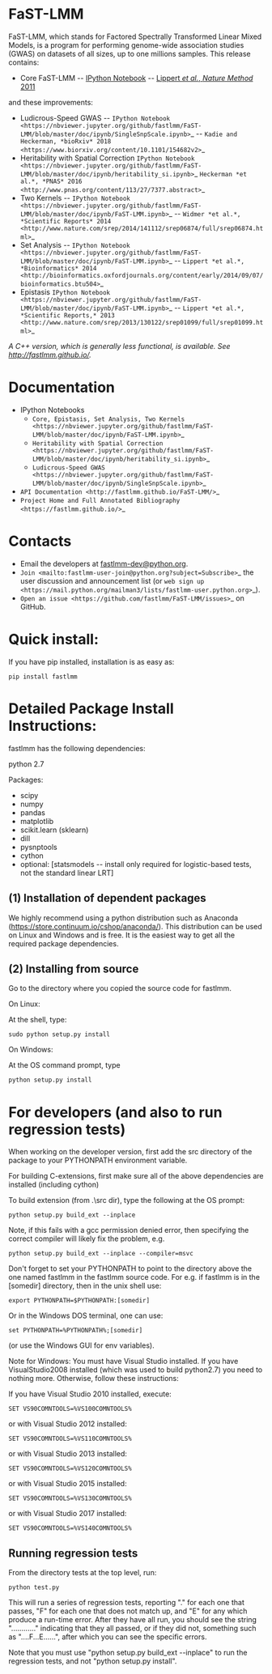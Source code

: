 FaST-LMM
=================================

FaST-LMM, which stands for Factored Spectrally Transformed Linear Mixed Models, is a program for performing 
genome-wide association studies (GWAS) on datasets of all sizes, up to one millions samples. This release contains:

* Core FaST-LMM -- [IPython Notebook](https://nbviewer.jupyter.org/github/fastlmm/FaST-LMM/blob/master/doc/ipynb/FaST-LMM.ipynb>)  -- [Lippert *et al.*, *Nature Method* 2011](http://www.nature.com/nmeth/journal/v8/n10/abs/nmeth.1681.html)

and these improvements:

* Ludicrous-Speed GWAS -- `IPython Notebook <https://nbviewer.jupyter.org/github/fastlmm/FaST-LMM/blob/master/doc/ipynb/SingleSnpScale.ipynb>`_  -- `Kadie and Heckerman, *bioRxiv* 2018 <https://www.biorxiv.org/content/10.1101/154682v2>`_
* Heritability with Spatial Correction `IPython Notebook <https://nbviewer.jupyter.org/github/fastlmm/FaST-LMM/blob/master/doc/ipynb/heritability_si.ipynb>`_ 	`Heckerman *et al.*, *PNAS* 2016 <http://www.pnas.org/content/113/27/7377.abstract>`_
* Two Kernels -- `IPython Notebook <https://nbviewer.jupyter.org/github/fastlmm/FaST-LMM/blob/master/doc/ipynb/FaST-LMM.ipynb>`_  -- `Widmer *et al.*, *Scientific Reports* 2014 <http://www.nature.com/srep/2014/141112/srep06874/full/srep06874.html>`_
* Set Analysis -- `IPython Notebook <https://nbviewer.jupyter.org/github/fastlmm/FaST-LMM/blob/master/doc/ipynb/FaST-LMM.ipynb>`_  -- `Lippert *et al.*, *Bioinformatics* 2014 <http://bioinformatics.oxfordjournals.org/content/early/2014/09/07/bioinformatics.btu504>`_
* Epistasis `IPython Notebook <https://nbviewer.jupyter.org/github/fastlmm/FaST-LMM/blob/master/doc/ipynb/FaST-LMM.ipynb>`_  -- `Lippert *et al.*, *Scientific Reports,* 2013 <http://www.nature.com/srep/2013/130122/srep01099/full/srep01099.html>`_

*A C++ version, which is generally less functional, is available. See http://fastlmm.github.io/.*


Documentation
=================================

* IPython Notebooks
	* `Core, Epistasis, Set Analysis, Two Kernels <https://nbviewer.jupyter.org/github/fastlmm/FaST-LMM/blob/master/doc/ipynb/FaST-LMM.ipynb>`_
	* `Heritability with Spatial Correction <https://nbviewer.jupyter.org/github/fastlmm/FaST-LMM/blob/master/doc/ipynb/heritability_si.ipynb>`_
	* `Ludicrous-Speed GWAS <https://nbviewer.jupyter.org/github/fastlmm/FaST-LMM/blob/master/doc/ipynb/SingleSnpScale.ipynb>`_
* `API Documentation <http://fastlmm.github.io/FaST-LMM/>`_
* `Project Home and Full Annotated Bibliography <https://fastlmm.github.io/>`_

Contacts
=================================

* Email the developers at fastlmm-dev@python.org.
* `Join <mailto:fastlmm-user-join@python.org?subject=Subscribe>`_ the user discussion and announcement list (or `web sign up <https://mail.python.org/mailman3/lists/fastlmm-user.python.org>`_).
* `Open an issue <https://github.com/fastlmm/FaST-LMM/issues>`_ on GitHub.

Quick install:
=================================

If you have pip installed, installation is as easy as:

    pip install fastlmm

Detailed Package Install Instructions:
==================================================================

fastlmm has the following dependencies:

python 2.7

Packages:

* scipy
* numpy
* pandas
* matplotlib
* scikit.learn (sklearn)
* dill
* pysnptools
* cython
* optional: [statsmodels -- install only required for logistic-based tests, not the standard linear LRT]


(1) Installation of dependent packages
-------------------------------------------

We highly recommend using a python distribution such as 
Anaconda (https://store.continuum.io/cshop/anaconda/).
This distribution can be used on Linux and Windows and is free.
It is the easiest way to get all the required package
dependencies.


(2) Installing from source
-------------------------------------------

Go to the directory where you copied the source code for fastlmm.

On Linux:

At the shell, type: 

    sudo python setup.py install


On Windows:

At the OS command prompt, type 

    python setup.py install



For developers (and also to run regression tests)
=====================================================

When working on the developer version, first add the src directory of the package to your PYTHONPATH 
environment variable.

For building C-extensions, first make sure all of the above dependencies are installed (including cython)

To build extension (from .\src dir), type the following at the OS prompt:

    python setup.py build_ext --inplace


Note, if this fails with a gcc permission denied error, then specifying the correct compiler will
likely fix the problem, e.g.

    python setup.py build_ext --inplace --compiler=msvc


Don't forget to set your PYTHONPATH to point to the directory above the one named fastlmm in
the fastlmm source code. For e.g. if fastlmm is in the [somedir] directory, then
in the unix shell use:

    export PYTHONPATH=$PYTHONPATH:[somedir]

Or in the Windows DOS terminal,
one can use: 

    set PYTHONPATH=%PYTHONPATH%;[somedir]

(or use the Windows GUI for env variables).

Note for Windows: You must have Visual Studio installed. If you have VisualStudio2008 installed 
(which was used to build python2.7) you need to nothing more. Otherwise, follow these instructions:

If you have Visual Studio 2010 installed, execute:

    SET VS90COMNTOOLS=%VS100COMNTOOLS%

or with Visual Studio 2012 installed:

    SET VS90COMNTOOLS=%VS110COMNTOOLS%

or with Visual Studio 2013 installed:

    SET VS90COMNTOOLS=%VS120COMNTOOLS%

or with Visual Studio 2015 installed:

    SET VS90COMNTOOLS=%VS130COMNTOOLS%

or with Visual Studio 2017 installed:

    SET VS90COMNTOOLS=%VS140COMNTOOLS%


Running regression tests
--------------------------------------

From the directory tests at the top level, run:

    python test.py

This will run a
series of regression tests, reporting "." for each one that passes, "F" for each
one that does not match up, and "E" for any which produce a run-time error. After
they have all run, you should see the string "............" indicating that they 
all passed, or if they did not, something such as "....F...E......", after which
you can see the specific errors.

Note that you must use "python setup.py build_ext --inplace" to run the 
regression tests, and not "python setup.py install".

